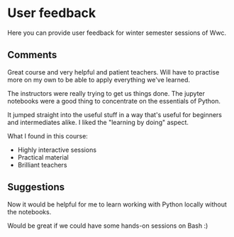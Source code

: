 # User feedback

Here you can provide user feedback for winter semester sessions of Wwc.

## Comments

Great course and very helpful and patient teachers. Will have to practise more on my own to be able to apply everything we've learned.

The instructors were really trying to get us things done.
The jupyter notebooks were a good thing to concentrate on the essentials of Python.

It jumped straight into the useful stuff in a way that's useful for beginners and intermediates alike. I liked the "learning by doing" aspect.

What I found in this course: 

* Highly interactive sessions
* Practical material 
* Brilliant teachers

## Suggestions

Now it would be helpful for me to learn working with Python locally without the notebooks.

Would be great if we could have some hands-on sessions on Bash  :) 
